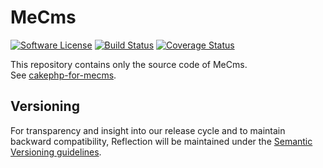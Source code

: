# MeCms

[![Software License](https://img.shields.io/badge/license-MIT-brightgreen.svg?style=flat-square)](LICENSE.txt)
[![Build Status](https://travis-ci.org/mirko-pagliai/me-cms.svg?branch=master)](https://travis-ci.org/mirko-pagliai/me-cms)
[![Coverage Status](https://img.shields.io/codecov/c/github/mirko-pagliai/me-cms.svg?style=flat-square)](https://codecov.io/github/mirko-pagliai/me-cms)

This repository contains only the source code of MeCms.  
See [cakephp-for-mecms](https://github.com/mirko-pagliai/cakephp-for-mecms).

## Versioning
For transparency and insight into our release cycle and to maintain backward compatibility, 
Reflection will be maintained under the [Semantic Versioning guidelines](http://semver.org).
